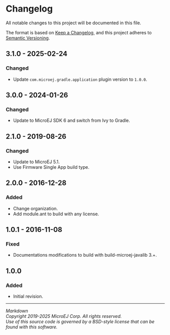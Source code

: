 # Changelog

All notable changes to this project will be documented in this file.

The format is based on [Keep a Changelog](https://keepachangelog.com/en/1.0.0/),
and this project adheres to [Semantic Versioning](https://semver.org/spec/v2.0.0.html).

## 3.1.0 - 2025-02-24

### Changed

- Update ``com.microej.gradle.application`` plugin version to `1.0.0`.

## 3.0.0 - 2024-01-26

### Changed

- Update to MicroEJ SDK 6 and switch from Ivy to Gradle.

## 2.1.0 - 2019-08-26

### Changed

  - Update to MicroEJ 5.1.
  - Use Firmware Single App build type.

## 2.0.0 - 2016-12-28

### Added

  - Change organization.
  - Add module.ant to build with any license.

## 1.0.1 - 2016-11-08

### Fixed

  - Documentations modifications to build with build-microej-javalib 3.+.
  
## 1.0.0

### Added

  - Initial revision.

---  
_Markdown_   
_Copyright 2019-2025 MicroEJ Corp. All rights reserved._   
_Use of this source code is governed by a BSD-style license that can be found with this software._  